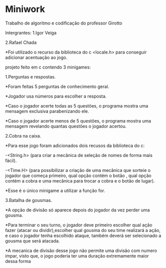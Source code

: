 # Miniwork
Trabalho de algoritmo e codificação do professor Girotto

Intergrantes:
1.Igor Veiga

2.Rafael Chada

*Foi utilizado o recurso da biblioteca do c <locale.h> para conseguir adicionar acentuação ao jogo.

projeto feito em c contendo 3 minigames:


1.Perguntas e respostas.


*Foram feitas 5 perguntas de conhecimento geral.

*Jogador usa números para escolher a resposta.

*Caso o jogador acerte todas as 5 questões, o programa mostra uma mensagem exclusiva parabenizando ele.

*Caso o jogador acerte menos de 5 questões, o programa mostra uma mensagem revelando quantas questões o jogador acertou.


2.Cobra na caixa.


*Para esse jogo foram adicionados dois recusos da biblioteca  do c:

-<String.h> (para criar a mecânica de seleção de nomes de forma mais fácil).

-<Time.H> (para possibilizar a criação de uma mecânica que sorteie o jogador que começa primeiro, qual opção contém o botão , qual opção contém a cobra e uma mecânica para trocar a cobra e o botão de lugar).

*Esse é o único minigame a utilizar a função for.


3.Batalha de gousmas.


*A opção de divisão só aparece depois do jogador da vez perder uma gousma.

*Para terminar o seu turno, o jogador deve primeiro escolher qual ação fazer (atacar ou dividir),escolher qual gousma do seu time realizará a ação, e caso o jogador tenha escolhido ataque, também deverá ser selecionado a gousma que será atacada. 

*A mecanica de divisão desse jogo não permite uma divisão com numero impar, visto que, o jogo poderia ter uma duração extremamente maior dessa forma
